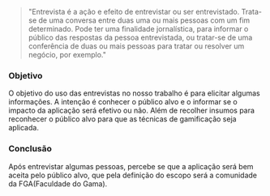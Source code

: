 > "Entrevista é a ação e efeito de entrevistar ou ser entrevistado. Trata-se de uma conversa entre duas uma ou mais pessoas com um fim determinado. Pode ter uma finalidade jornalística, para informar o público das respostas da pessoa entrevistada, ou tratar-se de uma conferência de duas ou mais pessoas para tratar ou resolver um negócio, por exemplo."

### Objetivo

O objetivo do uso das entrevistas no nosso trabalho é para elicitar algumas informações. A intenção é conhecer o público alvo e o informar se o impacto da aplicação será efetivo ou não. Além de recolher insumos para reconhecer o público alvo para que as técnicas de gamificação seja aplicada.

### Conclusão

Após entrevistar algumas pessoas, percebe se que a aplicação será bem aceita pelo público alvo, que pela definição do escopo será a comunidade da FGA(Faculdade do Gama).
